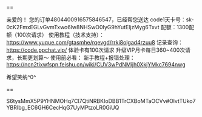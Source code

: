 ==

亲爱的！
您的订单4804400916575846547，已经帮您送达
code1天卡号：sk-0cK2FmxEGLvGvmTxwo6lw8NHSwO0IyG9hYutEljzMyg6Txvt
配额：1300配额（100次请求）
使用教程（技术支持）：https://www.yuque.com/gtasmhe/rqevgd/rrki8olgad4rzuu8
记录查询：https://code.ppchat.vip/
体验卡有100次请求
升级VIP月卡每日360~400次请求，长期更划算～
使用前必看：
新手教程+报错处理：https://ncn2tixwfspn.feishu.cn/wiki/CUV3wPdNMijh0XkjYMkc7694nwg

希望笑纳^0^

==

S6tysMmX5P9YHNMOHq7Cl7QtiNRBKIoDBB1TrCXBoMTaOCVv#OlvtTUko7YBRIbg_EC6GH6CecHqG7UyMPtzoLR0GiUQ

